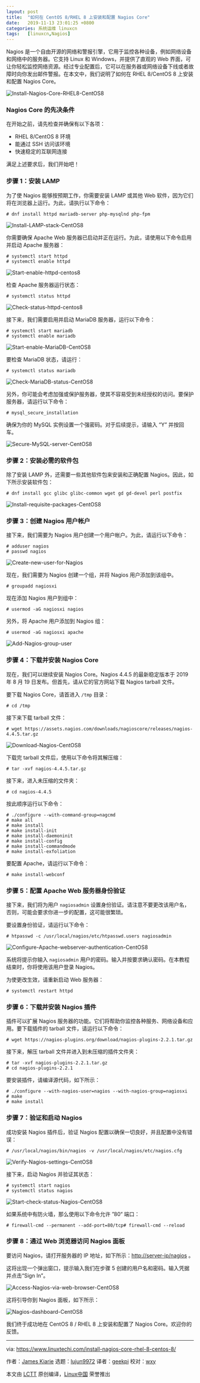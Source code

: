 ```yaml
---
layout: post
title:	"如何在 CentOS 8/RHEL 8 上安装和配置 Nagios Core"
date:	2019-11-13 23:01:25 +0800 
categories:	系统运维 linuxcn 
tags:	[linuxcn,Nagios]
---
```



Nagios 是一个自由开源的网络和警报引擎，它用于监控各种设备，例如网络设备和网络中的服务器。它支持 Linux 和 Windows，并提供了直观的 Web 界面，可让你轻松监控网络资源。经过专业配置后，它可以在服务器或网络设备下线或者故障时向你发出邮件警报。在本文中，我们说明了如何在 RHEL 8/CentOS 8 上安装和配置 Nagios Core。


![Install-Nagios-Core-RHEL8-CentOS8](/Asserts/Images/album/201911/13/230150f6q98q96b6ppflqm.jpg)


### Nagios Core 的先决条件


在开始之前，请先检查并确保有以下各项：


* RHEL 8/CentOS 8 环境
* 能通过 SSH 访问该环境
* 快速稳定的互联网连接


满足上述要求后，我们开始吧！


### 步骤 1：安装 LAMP


为了使 Nagios 能够按预期工作，你需要安装 LAMP 或其他 Web 软件，因为它们将在浏览器上运行。为此，请执行以下命令：



```
# dnf install httpd mariadb-server php-mysqlnd php-fpm
```

![Install-LAMP-stack-CentOS8](/Asserts/Images/album/201911/13/230153m2b7ejzvf7ii7hki.jpg)


你需要确保 Apache Web 服务器已启动并正在运行。为此，请使用以下命令启用并启动 Apache 服务器：



```
# systemctl start httpd
# systemctl enable httpd
```

![Start-enable-httpd-centos8](/Asserts/Images/album/201911/13/230154iudeuvekvvjeckmu.jpg)


检查 Apache 服务器运行状态：



```
# systemctl status httpd
```

![Check-status-httpd-centos8](/Asserts/Images/album/201911/13/230157jpcejdlbgjs8ebee.jpg)


接下来，我们需要启用并启动 MariaDB 服务器，运行以下命令：



```
# systemctl start mariadb
# systemctl enable mariadb
```

![Start-enable-MariaDB-CentOS8](/Asserts/Images/album/201911/13/230200wmkkhrgggr5m3bmr.jpg)


要检查 MariaDB 状态，请运行：



```
# systemctl status mariadb
```

![Check-MariaDB-status-CentOS8](/Asserts/Images/album/201911/13/230201b5tpood5yjz4upp4.jpg)


另外，你可能会考虑加强或保护服务器，使其不容易受到未经授权的访问。要保护服务器，请运行以下命令：



```
# mysql_secure_installation
```

确保为你的 MySQL 实例设置一个强密码。对于后续提示，请输入 “Y” 并按回车。


![Secure-MySQL-server-CentOS8](/Asserts/Images/album/201911/13/230204gdgw5gwk54k3wkgd.jpg)


### 步骤 2：安装必需的软件包


除了安装 LAMP 外，还需要一些其他软件包来安装和正确配置 Nagios。因此，如下所示安装软件包：



```
# dnf install gcc glibc glibc-common wget gd gd-devel perl postfix
```

![Install-requisite-packages-CentOS8](/Asserts/Images/album/201911/13/230207z126a3ow1aiowzh6.jpg)


### 步骤 3：创建 Nagios 用户帐户


接下来，我们需要为 Nagios 用户创建一个用户帐户。为此，请运行以下命令：



```
# adduser nagios
# passwd nagios
```

![Create-new-user-for-Nagios](/Asserts/Images/album/201911/13/230208engfz01gsgnsg32y.jpg)


现在，我们需要为 Nagios 创建一个组，并将 Nagios 用户添加到该组中。



```
# groupadd nagiosxi
```

现在添加 Nagios 用户到组中：



```
# usermod -aG nagiosxi nagios
```

另外，将 Apache 用户添加到 Nagios 组：



```
# usermod -aG nagiosxi apache
```

![Add-Nagios-group-user](/Asserts/Images/album/201911/13/230209w3lu0ex64p1945vl.jpg)


### 步骤 4：下载并安装 Nagios Core


现在，我们可以继续安装 Nagios Core。Nagios 4.4.5 的最新稳定版本于 2019 年 8 月 19 日发布。但首先，请从它的官方网站下载 Nagios tarball 文件。


要下载 Nagios Core，请首进入 `/tmp` 目录：



```
# cd /tmp
```

接下来下载 tarball 文件：



```
# wget https://assets.nagios.com/downloads/nagioscore/releases/nagios-4.4.5.tar.gz
```

![Download-Nagios-CentOS8](/Asserts/Images/album/201911/13/230211uqt0r2i8geizuti2.jpg)


下载完 tarball 文件后，使用以下命令将其解压缩：



```
# tar -xvf nagios-4.4.5.tar.gz
```

接下来，进入未压缩的文件夹：



```
# cd nagios-4.4.5
```

按此顺序运行以下命令：



```
# ./configure --with-command-group=nagcmd
# make all
# make install
# make install-init
# make install-daemoninit
# make install-config
# make install-commandmode
# make install-exfoliation
```

要配置 Apache，请运行以下命令：



```
# make install-webconf
```

### 步骤 5：配置 Apache Web 服务器身份验证


接下来，我们将为用户 `nagiosadmin` 设置身份验证。请注意不要更改该用户名，否则，可能会要求你进一步的配置，这可能很繁琐。


要设置身份验证，请运行以下命令：



```
# htpasswd -c /usr/local/nagios/etc/htpasswd.users nagiosadmin
```

![Configure-Apache-webserver-authentication-CentOS8](/Asserts/Images/album/201911/13/230213n2uszxt99623tclu.jpg)


系统将提示你输入 `nagiosadmin` 用户的密码。输入并按要求确认密码。在本教程结束时，你将使用该用户登录 Nagios。


为使更改生效，请重新启动 Web 服务器：



```
# systemctl restart httpd
```

### 步骤 6：下载并安装 Nagios 插件


插件可以扩展 Nagios 服务器的功能。它们将帮助你监控各种服务、网络设备和应用。要下载插件的 tarball 文件，请运行以下命令：



```
# wget https://nagios-plugins.org/download/nagios-plugins-2.2.1.tar.gz
```

接下来，解压 tarball 文件并进入到未压缩的插件文件夹：



```
# tar -xvf nagios-plugins-2.2.1.tar.gz
# cd nagios-plugins-2.2.1
```

要安装插件，请编译源代码，如下所示：



```
# ./configure --with-nagios-user=nagios --with-nagios-group=nagiosxi
# make
# make install
```

### 步骤 7：验证和启动 Nagios


成功安装 Nagios 插件后，验证 Nagios 配置以确保一切良好，并且配置中没有错误：



```
# /usr/local/nagios/bin/nagios -v /usr/local/nagios/etc/nagios.cfg
```

![Verify-Nagios-settings-CentOS8](/Asserts/Images/album/201911/13/230216t0hvokvmtv5ctcn7.jpg)


接下来，启动 Nagios 并验证其状态：



```
# systemctl start nagios
# systemctl status nagios
```

![Start-check-status-Nagios-CentOS8](/Asserts/Images/album/201911/13/230218ry6ty5dytkkdytw3.jpg)


如果系统中有防火墙，那么使用以下命令允许 ”80“ 端口：



```
# firewall-cmd --permanent --add-port=80/tcp# firewall-cmd --reload
```

### 步骤 8：通过 Web 浏览器访问 Nagios 面板


要访问 Nagios，请打开服务器的 IP 地址，如下所示：<http://server-ip/nagios> 。


这将出现一个弹出窗口，提示输入我们在步骤 5 创建的用户名和密码。输入凭据并点击“Sign In”。


![Access-Nagios-via-web-browser-CentOS8](/Asserts/Images/album/201911/13/230220oq9jz74qic6uzruw.jpg)


这将引导你到 Nagios 面板，如下所示：


![Nagios-dashboard-CentOS8](/Asserts/Images/album/201911/13/230225finsj8ggtygj0ji6.jpg)


我们终于成功地在 CentOS 8 / RHEL 8 上安装和配置了 Nagios Core。欢迎你的反馈。




---


via: <https://www.linuxtechi.com/install-nagios-core-rhel-8-centos-8/>


作者：[James Kiarie](https://www.linuxtechi.com/author/james/) 选题：[lujun9972](https://github.com/lujun9972) 译者：[geekpi](https://github.com/geekpi) 校对：[wxy](https://github.com/wxy)


本文由 [LCTT](https://github.com/LCTT/TranslateProject) 原创编译，[Linux中国](https://linux.cn/) 荣誉推出
